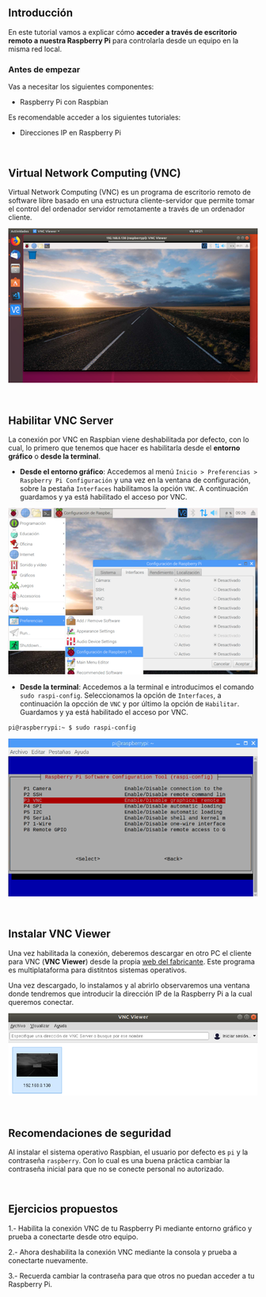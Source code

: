 ## Introducción

En este tutorial vamos a explicar cómo **acceder a través de escritorio remoto a nuestra Raspberry Pi** para controlarla desde un equipo en la misma red local.

### Antes de empezar

Vas a necesitar los siguientes componentes:

- Raspberry Pi con Raspbian

Es recomendable acceder a los siguientes tutoriales:

- Direcciones IP en Raspberry Pi



<br />



## Virtual Network Computing (VNC)

Virtual Network Computing (VNC) es un programa de escritorio remoto de software libre basado en una estructura cliente-servidor que permite tomar el control del ordenador servidor remotamente a través de un ordenador cliente.

![](img/vnc.png)



<br />



## Habilitar VNC Server

La conexión por VNC en Raspbian viene deshabilitada por defecto, con lo cual, lo primero que tenemos que hacer es habilitarla desde el **entorno gráfico** o **desde la terminal**.

- **Desde el entorno gráfico**: Accedemos al menú `Inicio > Preferencias > Raspberry Pi Configuración` y una vez en la ventana de configuración, sobre la pestaña `Interfaces` habilitamos la opción `VNC`. A continuación guardamos y ya está habilitado el acceso por VNC.

![](img/vnc-grafico.png)

- **Desde la terminal**: Accedemos a la terminal e introducimos el comando `sudo raspi-config`. Seleccionamos la opción de `Interfaces`, a continuación la opcción de `VNC` y por último la opción de `Habilitar`. Guardamos y ya está habilitado el acceso por VNC.

```sh
pi@raspberrypi:~ $ sudo raspi-config
```

![](img/vnc-terminal.png)



<br />



## Instalar VNC Viewer

Una vez habilitada la conexión, deberemos descargar en otro PC el cliente para VNC (**VNC Viewer**) desde la propia [web del fabricante](https://www.realvnc.com/en/connect/download/viewer/). Este programa es multiplataforma para distitntos sistemas operativos.

Una vez descargado, lo instalamos y al abrirlo observaremos una ventana donde tendremos que introducir la dirección IP de la Raspberry Pi a la cual queremos conectar.

![](img/vnc-cliente.png)



<br />



## Recomendaciones de seguridad

Al instalar el sistema operativo Raspbian, el usuario por defecto es `pi` y la contraseña `raspberry`. Con lo cual es una buena práctica cambiar la contraseña inicial para que no se conecte personal no autorizado.



<br />



## Ejercicios propuestos

1.- Habilita la conexión VNC de tu Raspberry Pi mediante entorno gráfico y prueba a conectarte desde otro equipo.

2.- Ahora deshabilita la conexión VNC mediante la consola y prueba a conectarte nuevamente.

3.- Recuerda cambiar la contraseña para que otros no puedan acceder a tu Raspberry Pi.
